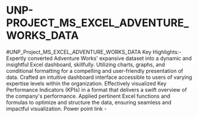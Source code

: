 



# UNP-PROJECT_MS_EXCEL_ADVENTURE_WORKS_DATA
#UNP_Project_MS_EXCEL_ADVENTURE_WORKS_DATA Key Highlights:- Expertly converted Adventure Works' expansive dataset into a dynamic and insightful Excel dashboard, skillfully. Utilizing charts, graphs, and conditional formatting for a compelling and user-friendly presentation of data. Crafted an intuitive dashboard interface accessible to users of varying expertise levels within the organization. Effectively visualized Key Performance Indicators (KPIs) in a format that delivers a swift overview of the company's performance. Applied pertinent Excel functions and formulas to optimize and structure the data, ensuring seamless and impactful visualization. Power point link -

